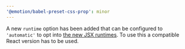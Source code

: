```yaml
---
'@emotion/babel-preset-css-prop': minor
---
```


A new `runtime` option has been added that can be configured to `'automatic'` to opt into [the new JSX runtimes](<(https://reactjs.org/blog/2020/09/22/introducing-the-new-jsx-transform.html)>). To use this a compatible React version has to be used.
